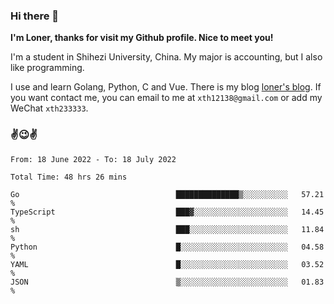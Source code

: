 ### Hi there 👋️

**I'm Loner, thanks for visit my Github profile. Nice to meet you!**

I'm a student in Shihezi University, China. My major is accounting, but I also like programming.

I use and learn Golang, Python, C and Vue. There is my blog [loner's blog](https://www.loner1024.top).  If you want contact me, you can email to me at `xth12138@gmail.com` or add my WeChat `xth233333`.

### ✌️😉✌️

<!--START_SECTION:waka-->

```text
From: 18 June 2022 - To: 18 July 2022

Total Time: 48 hrs 26 mins

Go                                   ██████████████▒░░░░░░░░░░   57.21 %
TypeScript                           ███▓░░░░░░░░░░░░░░░░░░░░░   14.45 %
sh                                   ███░░░░░░░░░░░░░░░░░░░░░░   11.84 %
Python                               █░░░░░░░░░░░░░░░░░░░░░░░░   04.58 %
YAML                                 █░░░░░░░░░░░░░░░░░░░░░░░░   03.52 %
JSON                                 ▒░░░░░░░░░░░░░░░░░░░░░░░░   01.83 %
```

<!--END_SECTION:waka-->



